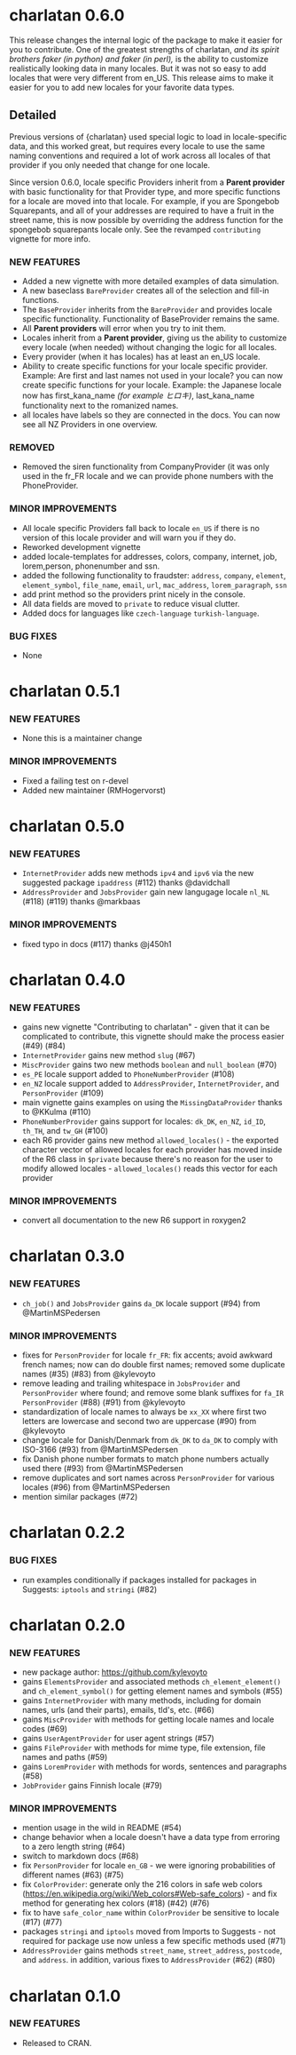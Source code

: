 


charlatan 0.6.0
===============
This release changes the internal logic of the package to make it easier for you to contribute.
One of the greatest strengths of charlatan, _and its spirit brothers faker (in python) and faker (in perl),_ is
the ability to customize realistically looking data in many locales.
But it was not so easy to add locales that were very different from en_US.
This release aims to make it easier for you to add new locales for your favorite
data types.

## Detailed
Previous versions of {charlatan} used special logic to load in locale-specific 
data, and this worked great, but requires every locale to use the same naming 
conventions and required a lot of work across all locales of that provider
if you only needed that change for one locale.

Since version 0.6.0, locale specific Providers inherit from 
a **Parent provider** with basic functionality for that Provider type, 
and more specific functions for a locale are moved into that locale.
For example, if you are Spongebob Squarepants, and all of your addresses are 
required to have a fruit in the street name, this is now possible by 
overriding the address function for the spongebob squarepants locale only. 
See the revamped `contributing` vignette for more info.


### NEW FEATURES
* Added a new vignette with more detailed examples of data simulation. 
* A new baseclass `BareProvider` creates all of the selection and fill-in functions.
* The `BaseProvider` inherits from the `BareProvider` and provides  locale specific functionality. Functionality of BaseProvider remains the same.
* All **Parent providers**  will error when you try to init them.
* Locales inherit from a **Parent provider**, giving us the ability to customize 
every locale (when needed) without changing the logic for all locales.
* Every provider (when it has locales) has at least an en_US locale.
* Ability to create specific functions for your locale specific provider. Example: Are first and last names not used in your locale? you can now create specific functions for your locale. Example: the Japanese locale now has first_kana_name _(for example ヒロキ)_, last_kana_name functionality next to the romanized names. 
* all locales have labels so they are connected in the docs. You can now see all NZ Providers in one overview.


### REMOVED
* Removed the siren functionality from CompanyProvider (it was only used in the fr_FR locale and we can provide phone numbers with the PhoneProvider.

### MINOR IMPROVEMENTS
* All locale specific Providers fall back to locale `en_US` if there is no version of this locale provider and will warn you if they do.
* Reworked development vignette
* added locale-templates for addresses, colors, company, internet, job, lorem,person, phonenumber and ssn. 
* added the following functionality to fraudster: `address`, `company`, `element`, `element_symbol`, `file_name`, `email`, `url`, `mac_address`, `lorem_paragraph`, `ssn`
* add print method so the providers print nicely in the console.
* All data fields are moved to `private` to reduce visual clutter.
* Added docs for languages like `czech-language` `turkish-language`.

### BUG FIXES
* None




charlatan 0.5.1
===============

### NEW FEATURES
* None this is a maintainer change

### MINOR IMPROVEMENTS
* Fixed a failing test on r-devel
* Added new maintainer (RMHogervorst)


charlatan 0.5.0
===============

### NEW FEATURES

* `InternetProvider` adds new methods `ipv4` and `ipv6` via the new suggested package `ipaddress` (#112) thanks @davidchall
* `AddressProvider` and `JobsProvider` gain new langugage locale `nl_NL` (#118) (#119) thanks @markbaas

### MINOR IMPROVEMENTS

* fixed typo in docs (#117) thanks @j450h1


charlatan 0.4.0
===============

### NEW FEATURES

* gains new vignette "Contributing to charlatan" - given that it can be complicated to contribute, this vignette should make the process easier (#49) (#84)
* `InternetProvider` gains new method `slug` (#67)
* `MiscProvider` gains two new methods `boolean` and `null_boolean` (#70)
* `es_PE` locale support added to `PhoneNumberProvider` (#108)
* `en_NZ` locale support added to `AddressProvider`, `InternetProvider`, and `PersonProvider` (#109)
* main vignette gains examples on using the `MissingDataProvider` thanks to @KKulma (#110)
* `PhoneNumberProvider` gains support for locales: `dk_DK`, `en_NZ`, `id_ID`, `th_TH`, and `tw_GH` (#100)
* each R6 provider gains new method `allowed_locales()` - the exported character vector of allowed locales for each provider has moved inside of the R6 class in `$private` because there's no reason for the user to modify allowed locales - `allowed_locales()` reads this vector for each provider

### MINOR IMPROVEMENTS

* convert all documentation to the new R6 support in roxygen2


charlatan 0.3.0
===============

### NEW FEATURES

* `ch_job()` and `JobsProvider` gains `da_DK` locale support (#94) from @MartinMSPedersen

### MINOR IMPROVEMENTS

* fixes for `PersonProvider` for locale `fr_FR`: fix accents; avoid awkward french names; now can do double first names; removed some duplicate names   (#35) (#83) from @kylevoyto
* remove leading and trailing whitespace in `JobsProvider` and `PersonProvider` where found; and remove some blank suffixes for `fa_IR` `PersonProvider` (#88) (#91) from @kylevoyto
* standardization of locale names to always be `xx_XX` where first two letters are lowercase and second two are uppercase (#90) from @kylevoyto
* change locale for Danish/Denmark from `dk_DK` to `da_DK` to comply with ISO-3166 (#93) from @MartinMSPedersen
* fix Danish phone number formats to match phone numbers actually used there (#93) from @MartinMSPedersen
* remove duplicates and sort names across `PersonProvider` for various locales (#96) from @MartinMSPedersen
* mention similar packages (#72)


charlatan 0.2.2
===============

### BUG FIXES

* run examples conditionally if packages installed for packages in Suggests: `iptools` and `stringi` (#82)


charlatan 0.2.0
===============

### NEW FEATURES

* new package author: <https://github.com/kylevoyto>
* gains `ElementsProvider` and associated methods `ch_element_element()` and `ch_element_symbol()` for getting element names and symbols (#55)
* gains `InternetProvider` with many methods, including for domain names, urls (and their parts), emails, tld's, etc. (#66)
* gains `MiscProvider` with methods for getting locale names and locale codes  (#69)
* gains `UserAgentProvider` for user agent strings (#57)
* gains `FileProvider` with methods for mime type, file extension, file names and paths (#59)
* gains `LoremProvider` with methods for words, sentences and paragraphs (#58)
* `JobProvider` gains Finnish locale (#79)

### MINOR IMPROVEMENTS

* mention usage in the wild in README (#54)
* change behavior when a locale doesn't have a data type from erroring to a zero length string (#64)
* switch to markdown docs (#68)
* fix `PersonProvider` for locale `en_GB` - we were ignoring probabilities of different names (#63) (#75)
* fix `ColorProvider`: generate only the 216 colors in safe web colors (https://en.wikipedia.org/wiki/Web_colors#Web-safe_colors) - and fix method for generating hex colors (#18) (#42) (#76)
* fix to have `safe_color_name` within `ColorProvider` be sensitive to locale (#17) (#77)
* packages `stringi` and `iptools` moved from Imports to Suggests - not required for package use now unless a few specific methods used (#71)
* `AddressProvider` gains methods `street_name`, `street_address`, `postcode`, and `address`. in addition, various fixes to `AddressProvider`  (#62) (#80)


charlatan 0.1.0
===============

### NEW FEATURES

* Released to CRAN.
